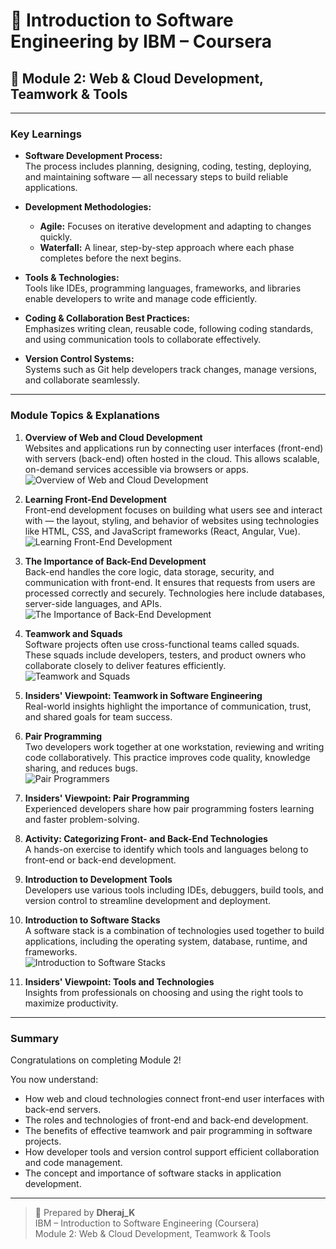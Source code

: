 # 📘 Introduction to Software Engineering by IBM – Coursera  
## 🧩 Module 2: Web & Cloud Development, Teamwork & Tools

---

### Key Learnings

- **Software Development Process:**  
  The process includes planning, designing, coding, testing, deploying, and maintaining software — all necessary steps to build reliable applications.

- **Development Methodologies:**  
  - **Agile:** Focuses on iterative development and adapting to changes quickly.  
  - **Waterfall:** A linear, step-by-step approach where each phase completes before the next begins.

- **Tools & Technologies:**  
  Tools like IDEs, programming languages, frameworks, and libraries enable developers to write and manage code efficiently.

- **Coding & Collaboration Best Practices:**  
  Emphasizes writing clean, reusable code, following coding standards, and using communication tools to collaborate effectively.

- **Version Control Systems:**  
  Systems such as Git help developers track changes, manage versions, and collaborate seamlessly.

---

### Module Topics & Explanations

1. **Overview of Web and Cloud Development**  
   Websites and applications run by connecting user interfaces (front-end) with servers (back-end) often hosted in the cloud. This allows scalable, on-demand services accessible via browsers or apps.  
   ![Overview of Web and Cloud Development](./images/Overview%20of%20Web%20and%20Cloud%20Development.png)

2. **Learning Front-End Development**  
   Front-end development focuses on building what users see and interact with — the layout, styling, and behavior of websites using technologies like HTML, CSS, and JavaScript frameworks (React, Angular, Vue).  
   ![Learning Front-End Development](./images/Learning%20Front-End%20Development.png)

3. **The Importance of Back-End Development**  
   Back-end handles the core logic, data storage, security, and communication with front-end. It ensures that requests from users are processed correctly and securely. Technologies here include databases, server-side languages, and APIs.  
   ![The Importance of Back-End Development](./images/The%20Importance%20of%20Back-End%20Development.png)

4. **Teamwork and Squads**  
   Software projects often use cross-functional teams called squads. These squads include developers, testers, and product owners who collaborate closely to deliver features efficiently.  
   ![Teamwork and Squads](./images/Teamwork%20and%20Squads.png)

5. **Insiders' Viewpoint: Teamwork in Software Engineering**  
   Real-world insights highlight the importance of communication, trust, and shared goals for team success.

6. **Pair Programming**  
   Two developers work together at one workstation, reviewing and writing code collaboratively. This practice improves code quality, knowledge sharing, and reduces bugs.  
   ![Pair Programmers](./images/Pair%20Programmers.png)

7. **Insiders' Viewpoint: Pair Programming**  
   Experienced developers share how pair programming fosters learning and faster problem-solving.

8. **Activity: Categorizing Front- and Back-End Technologies**  
   A hands-on exercise to identify which tools and languages belong to front-end or back-end development.

9. **Introduction to Development Tools**  
   Developers use various tools including IDEs, debuggers, build tools, and version control to streamline development and deployment.

10. **Introduction to Software Stacks**  
    A software stack is a combination of technologies used together to build applications, including the operating system, database, runtime, and frameworks.  
    ![Introduction to Software Stacks](./images/Introduction%20to%20Software%20Stacks.png)

11. **Insiders' Viewpoint: Tools and Technologies**  
    Insights from professionals on choosing and using the right tools to maximize productivity.

---

### Summary

Congratulations on completing Module 2!

You now understand:

- How web and cloud technologies connect front-end user interfaces with back-end servers.  
- The roles and technologies of front-end and back-end development.  
- The benefits of effective teamwork and pair programming in software projects.  
- How developer tools and version control support efficient collaboration and code management.  
- The concept and importance of software stacks in application development.

---

> 🧠 Prepared by **Dheraj_K**  
> IBM – Introduction to Software Engineering (Coursera)  
> Module 2: Web & Cloud Development, Teamwork & Tools
